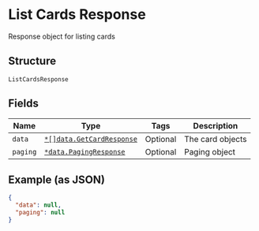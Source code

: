 
# List Cards Response

Response object for listing cards

## Structure

`ListCardsResponse`

## Fields

| Name | Type | Tags | Description |
|  --- | --- | --- | --- |
| `data` | [`*[]data.GetCardResponse`](../../doc/models/get-card-response.md) | Optional | The card objects |
| `paging` | [`*data.PagingResponse`](../../doc/models/paging-response.md) | Optional | Paging object |

## Example (as JSON)

```json
{
  "data": null,
  "paging": null
}
```

